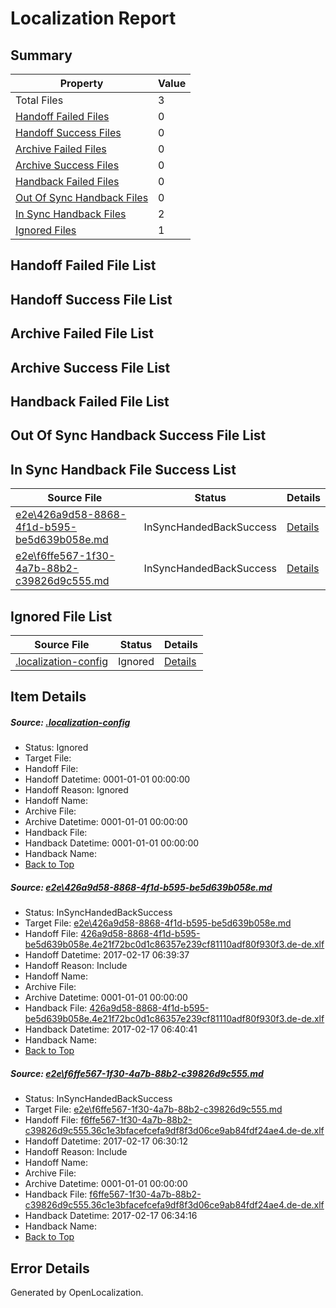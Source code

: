 # <a name='report-top'></a> Localization Report

## Summary
 Property | Value 
 -------- | ----- 
 Total Files | 3
[ Handoff Failed Files ](#handoff-failed-list)| 0
[ Handoff Success Files ](#handoff-success-list)| 0
[ Archive Failed Files ](#archive-failed-list)| 0
[ Archive Success Files ](#archive-success-list)| 0
[ Handback Failed Files ](#handback-failed-list)| 0
[ Out Of Sync Handback Files ](#outofsync-handback-success-list)| 0
[ In Sync Handback Files ](#insync-handback-success-list)| 2
[ Ignored Files ](#ignored-list)| 1

## <a name='handoff-failed-list'></a> Handoff Failed File List

## <a name='handoff-success-list'></a> Handoff Success File List

## <a name='archive-failed-list'></a> Archive Failed File List

## <a name='archive-success-list'></a> Archive Success File List

## <a name='handback-failed-list'></a> Handback Failed File List

## <a name='outofsync-handback-success-list'></a> Out Of Sync Handback Success File List

## <a name='insync-handback-success-list'></a> In Sync Handback File Success List
 Source File | Status | Details 
 ----------- | ------ | ------- 
 [e2e\426a9d58-8868-4f1d-b595-be5d639b058e.md](https://github.com/OpenLocalizationTestOrg/ol-test0/blob/b5db0fb92a103152a24a728eb13bd407f987ad82/e2e/426a9d58-8868-4f1d-b595-be5d639b058e.md) | InSyncHandedBackSuccess | [Details](#7ce89049a3098e7eae586611e882f2697b34c6c61)
 [e2e\f6ffe567-1f30-4a7b-88b2-c39826d9c555.md](https://github.com/OpenLocalizationTestOrg/ol-test0/blob/f1f793d8831ac643c6ff9c76d951dadfa9e46cd1/e2e/f6ffe567-1f30-4a7b-88b2-c39826d9c555.md) | InSyncHandedBackSuccess | [Details](#829b0c8c017fe239e8ae8d42ec0e626c7351fa7b2)

## <a name='ignored-list'></a> Ignored File List
 Source File | Status | Details 
 ----------- | ------ | ------- 
 [.localization-config](https://github.com/OpenLocalizationTestOrg/ol-test0/blob/b5db0fb92a103152a24a728eb13bd407f987ad82/.localization-config) | Ignored | [Details](#cb0632cf59c1387fc1742bfb9fa3c47f87e2e5c90)

## Item Details
##### <a name='cb0632cf59c1387fc1742bfb9fa3c47f87e2e5c90'></a> Source: [.localization-config](https://github.com/OpenLocalizationTestOrg/ol-test0/blob/b5db0fb92a103152a24a728eb13bd407f987ad82/.localization-config)
* Status: Ignored
* Target File: 
* Handoff File: 
* Handoff Datetime: 0001-01-01 00:00:00
* Handoff Reason: Ignored
* Handoff Name: 
* Archive File: 
* Archive Datetime: 0001-01-01 00:00:00
* Handback File: 
* Handback Datetime: 0001-01-01 00:00:00
* Handback Name: 
* [Back to Top](#report-top)

##### <a name='7ce89049a3098e7eae586611e882f2697b34c6c61'></a> Source: [e2e\426a9d58-8868-4f1d-b595-be5d639b058e.md](https://github.com/OpenLocalizationTestOrg/ol-test0/blob/b5db0fb92a103152a24a728eb13bd407f987ad82/e2e/426a9d58-8868-4f1d-b595-be5d639b058e.md)
* Status: InSyncHandedBackSuccess
* Target File: [e2e\426a9d58-8868-4f1d-b595-be5d639b058e.md](https://github.com/OpenLocalizationTestOrg/ol-test0-dede/blob/1afc0719feb669e879b713e9f0eb9e880c5946c0/e2e/426a9d58-8868-4f1d-b595-be5d639b058e.md)
* Handoff File: [426a9d58-8868-4f1d-b595-be5d639b058e.4e21f72bc0d1c86357e239cf81110adf80f930f3.de-de.xlf](https://github.com/OpenLocalizationTestOrg/ol-test0-handoff/blob/542184847ea613db583b059f4f213605830a0bce/ol-handoff/OpenLocalizationTestOrg/ol-test0-dede/xinjiang/ht/426a9d58-8868-4f1d-b595-be5d639b058e.4e21f72bc0d1c86357e239cf81110adf80f930f3.de-de.xlf)
* Handoff Datetime: 2017-02-17 06:39:37
* Handoff Reason: Include
* Handoff Name: 
* Archive File: 
* Archive Datetime: 0001-01-01 00:00:00
* Handback File: [426a9d58-8868-4f1d-b595-be5d639b058e.4e21f72bc0d1c86357e239cf81110adf80f930f3.de-de.xlf](https://github.com/OpenLocalizationTestOrg/ol-test0-handback/blob/da278132a2bf01bdb1611fe7369159db96f91737/ol-handback/OpenLocalizationTestOrg/ol-test0-dede/xinjiang/ht/426a9d58-8868-4f1d-b595-be5d639b058e.4e21f72bc0d1c86357e239cf81110adf80f930f3.de-de.xlf)
* Handback Datetime: 2017-02-17 06:40:41
* Handback Name: 
* [Back to Top](#report-top)

##### <a name='829b0c8c017fe239e8ae8d42ec0e626c7351fa7b2'></a> Source: [e2e\f6ffe567-1f30-4a7b-88b2-c39826d9c555.md](https://github.com/OpenLocalizationTestOrg/ol-test0/blob/f1f793d8831ac643c6ff9c76d951dadfa9e46cd1/e2e/f6ffe567-1f30-4a7b-88b2-c39826d9c555.md)
* Status: InSyncHandedBackSuccess
* Target File: [e2e\f6ffe567-1f30-4a7b-88b2-c39826d9c555.md](https://github.com/OpenLocalizationTestOrg/ol-test0-dede/blob/6813742e7da762947b82c9d81677f7f9e2ff73c2/e2e/f6ffe567-1f30-4a7b-88b2-c39826d9c555.md)
* Handoff File: [f6ffe567-1f30-4a7b-88b2-c39826d9c555.36c1e3bfacefcefa9df8f3d06ce9ab84fdf24ae4.de-de.xlf](https://github.com/OpenLocalizationTestOrg/ol-test0-handoff/blob/82dc8fe4161392915658cd184948bdf1a3fb90e6/ol-handoff/OpenLocalizationTestOrg/ol-test0-dede/xinjiang/ht/f6ffe567-1f30-4a7b-88b2-c39826d9c555.36c1e3bfacefcefa9df8f3d06ce9ab84fdf24ae4.de-de.xlf)
* Handoff Datetime: 2017-02-17 06:30:12
* Handoff Reason: Include
* Handoff Name: 
* Archive File: 
* Archive Datetime: 0001-01-01 00:00:00
* Handback File: [f6ffe567-1f30-4a7b-88b2-c39826d9c555.36c1e3bfacefcefa9df8f3d06ce9ab84fdf24ae4.de-de.xlf](https://github.com/OpenLocalizationTestOrg/ol-test0-handback/blob/0ff53f83170392792122e9f931d95f28ab15e0b0/ol-handback/OpenLocalizationTestOrg/ol-test0-dede/xinjiang/ht/f6ffe567-1f30-4a7b-88b2-c39826d9c555.36c1e3bfacefcefa9df8f3d06ce9ab84fdf24ae4.de-de.xlf)
* Handback Datetime: 2017-02-17 06:34:16
* Handback Name: 
* [Back to Top](#report-top)


## Error Details

Generated by OpenLocalization.
